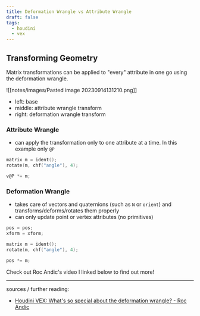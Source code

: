 ```yaml
---
title: Deformation Wrangle vs Attribute Wrangle
draft: false
tags:
  - houdini
  - vex
---
```

## Transforming Geometry

Matrix transformations can be applied to "every" attribute in one go using the deformation wrangle.

![[notes/images/Pasted image 20230914131210.png]]

- left: base
- middle: attribute wrangle transform
- right: deformation wrangle transform

### Attribute Wrangle
- can apply the transformation only to one attribute at a time. In this example only `@P`

```C
matrix m = ident();
rotate(m, chf("angle"), 4);

v@P *= m;
```
### Deformation Wrangle
- takes care of vectors and quaternions (such as `N` or `orient`) and transforms/deforms/rotates them properly
- can only update point or vertex attributes (no primitives)

```C
pos = pos;
xform = xform;

matrix m = ident();
rotate(m, chf("angle"), 4);

pos *= m;
```

Check out Roc Andic's video I linked below to find out more!

---

sources / further reading:
- [Houdini VEX: What's so special about the deformation wrangle? - Roc Andic](https://www.youtube.com/watch?v=DRTk5nBr-aA)


